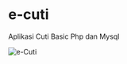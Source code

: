 # e-cuti
Aplikasi Cuti Basic Php dan Mysql

![e-Cuti](https://github.com/novri3h/e-cuti/assets/25641359/a92db84d-4182-413b-8d62-fc6fe05b2edf)
